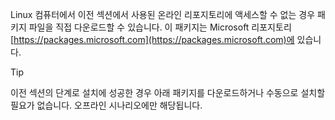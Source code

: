 Linux 컴퓨터에서 이전 섹션에서 사용된 온라인 리포지토리에 액세스할 수 없는 경우 패키지 파일을 직접 다운로드할 수 있습니다. 이 패키지는 Microsoft 리포지토리 [https://packages.microsoft.com](https://packages.microsoft.com)에 있습니다.

> [!TIP]
> 이전 섹션의 단계로 설치에 성공한 경우 아래 패키지를 다운로드하거나 수동으로 설치할 필요가 없습니다. 오프라인 시나리오에만 해당됩니다.